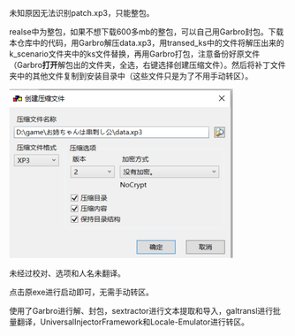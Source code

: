 未知原因无法识别patch.xp3，只能整包。

realse中为整包，如果不想下载600多mb的整包，可以自己用Garbro封包。下载本仓库中的代码，用Garbro解压data.xp3，用transed_ks中的文件将解压出来的k_scenario文件夹中的ks文件替换，再用Garbro打包，注意备份好原文件（Garbro**打开**解包出的文件夹，全选，右键选择创建压缩文件）。然后将补丁文件夹中的其他文件复制到安装目录中（这些文件只是为了不用手动转区）。

![1714419679457](image/README/1714419679457.png)

未经过校对、选项和人名未翻译。

点击原exe进行启动即可，无需手动转区。

使用了Garbro进行解、封包，sextractor进行文本提取和导入，galtransl进行批量翻译，UniversalInjectorFramework和Locale-Emulator进行转区。
